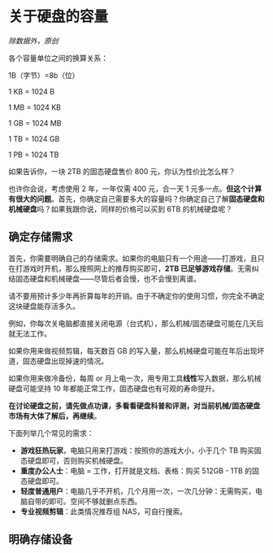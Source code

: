 # 关于硬盘的容量

*除数据外，原创*

各个容量单位之间的换算关系：

1B（字节）=8b（位）

1 KB = 1024 B

1 MB = 1024 KB

1 GB = 1024 MB

1 TB = 1024 GB

1 PB = 1024 TB

如果告诉你，一块 2TB 的固态硬盘售价 800 元，你认为性价比怎么样？

也许你会说，考虑使用 2 年，一年仅需 400 元，合一天 1 元多一点。**但这个计算有很大的问题**。首先，你确定自己需要多大的容量吗？你确定自己了解**固态硬盘和机械硬盘**吗？如果我跟你说，同样的价格可以买到 6TB 的机械硬盘呢？

## 确定存储需求

首先，你需要明确自己的存储需求。如果你的电脑只有一个用途——打游戏，且只在打游戏时开机，那么按照网上的推荐购买即可，**2TB 已足够游戏存储**。无需纠结固态硬盘和机械硬盘——尽管后者会慢，也不会慢到离谱。

请不要用预计多少年再折算每年的开销。由于不确定你的使用习惯，你完全不确定这块硬盘能存活多久。

例如，你每次关电脑都直接关闭电源（台式机），那么机械/固态硬盘可能在几天后就无法工作。

如果你用来做视频剪辑，每天数百 GB 的写入量，那么机械硬盘可能在年后出现坏道，固态硬盘出现掉速的情况。

如果你用来做冷备份，每周 or 月上电一次，用专用工具**线性**写入数据，那么机械硬盘可能坚持 10 年都能正常工作，固态硬盘也有可观的寿命提升。

**在讨论硬盘之前，请先做点功课，多看看硬盘科普和评测，对当前机械/固态硬盘市场有大体了解后，再继续**。

下面列举几个常见的需求：

- **游戏狂热玩家**，电脑只用来打游戏：按照你的游戏大小，小于几个 TB 购买固态硬盘即可，否则购买机械硬盘。
- **重度办公人士**：电脑 = 工作，打开就是文档、表格：购买 512GB - 1TB 的固态硬盘即可。
- **轻度普通用户**：电脑几乎不开机，几个月用一次，一次几分钟：无需购买，电脑自带的即可。空间不够就删点东西。
- **专业视频剪辑**：此类情况推荐组 NAS，可自行搜索。

## 明确存储设备